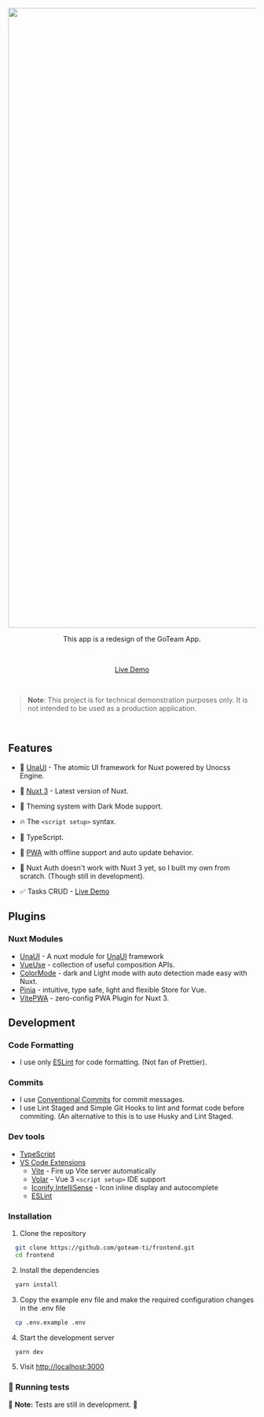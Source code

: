 <p align='center'>
<p align='center'>
  <img src='https://raw.githubusercontent.com/goteam-ti/frontend/main/public/og.png' alt='Redesign of GoTeam App' width='1260'/>
</p>

<p align='center'>
This app is a redesign of the GoTeam App.
</p>

<br>

<p align='center'>
<a href="https://jieui.com">Live Demo</a>
</p>

<br>


> **Note**: This project is for technical demonstration purposes only. It is not intended to be used as a production application.


<br>


## Features

- 💛 [UnaUI](https://github.com/una-ui/una-ui) - The atomic UI framework for Nuxt powered by Unocss Engine.

- 💚 [Nuxt 3](https://v3.nuxtjs.org/) - Latest version of Nuxt.

- 🎨 Theming system with Dark Mode support.

- 🔥 The `<script setup>` syntax.

- 🦾 TypeScript.

- 📲 [PWA](https://github.com/vite-pwa/nuxt) with offline support and auto update behavior.

- 🔐 Nuxt Auth doesn't work with Nuxt 3 yet, so I built my own from scratch. (Though still in development).

- ✅ Tasks CRUD - [Live Demo](https://jieui.com/tasks) 

## Plugins

### Nuxt Modules

- [UnaUI](https://github.com/una-ui/una-ui) - A nuxt module for [UnaUI](https://unaui.com/) framework
- [VueUse](https://github.com/vueuse/vueuse) - collection of useful composition APIs.
- [ColorMode](https://github.com/nuxt-modules/color-mode) - dark and Light mode with auto detection made easy with Nuxt.
- [Pinia](https://github.com/vuejs/pinia) - intuitive, type safe, light and flexible Store for Vue.
- [VitePWA](https://github.com/vite-pwa/nuxt) - zero-config PWA Plugin for Nuxt 3.

## Development

### Code Formatting

  - I use only [ESLint](https://eslint.org/) for code formatting. (Not fan of Prettier).

### Commits

  - I use [Conventional Commits](https://www.conventionalcommits.org/en/v1.0.0/) for commit messages.
  - I use Lint Staged and Simple Git Hooks to lint and format code before commiting. (An alternative to this is to use Husky and Lint Staged.

### Dev tools

- [TypeScript](https://www.typescriptlang.org/)
- [VS Code Extensions](./.vscode/extensions.json)
  - [Vite](https://marketplace.visualstudio.com/items?itemName=antfu.vite) - Fire up Vite server automatically
  - [Volar](https://marketplace.visualstudio.com/items?itemName=Vue.volar) - Vue 3 `<script setup>` IDE support
  - [Iconify IntelliSense](https://marketplace.visualstudio.com/items?itemName=antfu.iconify) - Icon inline display and autocomplete
  - [ESLint](https://marketplace.visualstudio.com/items?itemName=dbaeumer.vscode-eslint)

### Installation

1. Clone the repository

```bash
  git clone https://github.com/goteam-ti/frontend.git
  cd frontend
```

2. Install the dependencies

```bash
  yarn install 
```

3. Copy the example env file and make the required configuration changes in the .env file

```bash
  cp .env.example .env
```

4. Start the development server

```bash
  yarn dev
```

5. Visit [http://localhost:3000](http://localhost:3000)

### 🧪 Running tests

🚧 **Note:** Tests are still in development. 🚧

